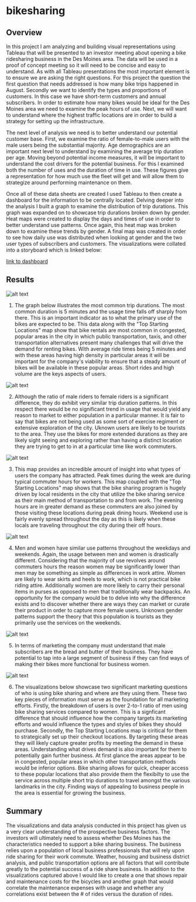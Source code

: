 # bikesharing

## Overview

In this project I am analyzing and building visual representations using Tableau that will be presented to an investor meeting about opening a bike ridesharing business in the Des Moines area. The data will be used in a proof of concept meeting so it will need to be concise and easy to understand. As with all Tableau presentations the most important element is to ensure we are asking the right questions. For this project the question the first question that needs addressed is how many bike trips happened in August. Secondly we want to identify the types and proportions of customers. In this case we have short-term customers and annual subscribers. In order to estimate how many bikes would be ideal for the Des Moines area we need to examine the peak hours of use. Next, we will want to understand where the highest traffic locations are in order to build a strategy for setting up the infrastructure. 

The next level of analysis we need is to better understand our potential customer base. First, we examine the ratio of female-to-male users with the male users being the substantial majority. Age demographics are an important next level to understand by examining the average trip duration per age. Moving beyond potential income measures, it will be important to understand the cost drivers for the potential business. For this I examined both the number of uses and the duration of time in use. These figures give a representation for how much use the fleet will get and will allow them to strategize around performing maintenance on them. 

Once all of these data sheets are created I used Tableau to then create a dashboard for the information to be centrally located. Delving deeper into the analysis I built a graph to examine the distribution of trip durations. This graph was expanded on to showcase trip durations broken down by gender. Heat maps were created to display the days and times of use in order to better understand use patterns. Once again, this heat map was broken down to examine these trends by gender. A final map was created in order to see how daily use was distributed when looking at gender and the two user types of subscribers and customers. The visualizations were collated into a storyboard which is linked below:

[link to dashboard](https://public.tableau.com/app/profile/bryan.wenger5821/viz/ridesharing_16485866976710/Module_14_Challenge_Story)

## Results

![alt text](https://github.com/bwengerDU/bikesharing/blob/main/Images/Viz1.png)

1) The graph below illustrates the most common trip durations. The most common duration is 5 minutes and the usage time falls off sharply from there. This is an important indicator as to what the primary use of the bikes are expected to be. This data along with the "Top Starting Locations" map show that bike rentals are most common in congested, popular areas in the city in which public transportation, taxis, and other transportation alternatives present many challenges that will drive the demand for renting bikes. With average ride times being 5 minutes and with these areas having high density in particular areas it will be important for the company's viability to ensure that a steady amount of bikes will be available in these popular areas. Short rides and high volume are the keys aspects of users. 

![alt text](https://github.com/bwengerDU/bikesharing/blob/main/Images/Viz2.png)

2) Although the ratio of male riders to female riders is a significant difference, they do exhibit very similar trip duration patterns. In this respect there would be no significant trend in usage that would yield any reason to market to either population in a particular manner. It is fair to say that bikes are not being used as some sort of exercise regiment or extensive exploration of the city. Uknown users are likely to be tourists to the area. They use the bikes for more extended durations as they are likely sight seeing and exploring rather than having a distinct location they are trying to get to in at a particular time like work commuters. 

![alt text](https://github.com/bwengerDU/bikesharing/blob/main/Images/Viz3.png)

3) This map provides an incredible amount of insight into what types of users the company has attracted. Peak times during the week are during typical commuter hours for workers. This map coupled with the "Top Starting Locations" map shows that the bike sharing program is hugely driven by local residents in the city that utilize the bike sharing service as their main method of transportation to and from work. The evening hours are in greater demand as these commuters are also joined by those visiting these locations during peak dining hours. Weekend use is fairly evenly spread throughout the day as this is likely when these locals are traveling throughout the city during their off hours.   

![alt text](https://github.com/bwengerDU/bikesharing/blob/main/Images/Viz4.png)

4) Men and women have similar use patterns throughout the weekdays and weekends. Again, the usage between men and women is drastically different. Considering that the majority of use revolves around commuters hours the reason women may be significantly lower than men may be something as simple as differences in work attire. Women are likely to wear skirts and heels to work, which is not practical bike riding attire. Additionally women are more likely to carry their personal items in purses as opposed to men that traditionally wear backpacks. An opportunity for the company would be to delve into why the difference exists and to discover whether there are ways they can market or curate their product in order to capture more female users. Unknown gender patterns support the theory that this population is tourists as they primarily use the services on the weekends.  

![alt text](https://github.com/bwengerDU/bikesharing/blob/main/Images/Viz5.png)

5) In terms of marketing the company must understand that male subscribers are the bread and butter of their business. They have potential to tap into a large segment of business if they can find ways of making their bikes more functional for business women. 

![alt text](https://github.com/bwengerDU/bikesharing/blob/main/Images/Viz6.png)

6) The visualizations below showcase two significant marketing questions of who is using bike sharing and where are they using them. These two key pieces of information must serve as the foundation for all marketing efforts. Firstly, the breakdown of users is over 2-to-1 ratio of men using bike sharing services compared to women. This is a signficant difference that should influence how the company targets its marketing efforts and would influence the types and styles of bikes they should purchase. Secondly, the Top Starting Locations map is ciritical for them to strategically set up their checkout locations. By targeting these areas they will likely capture greater profits by meeting the demand in these areas. Understanding what drives demand is also important for them to potentially gain further business. At first glance the areas appear to be in congested, popular areas in which other transportation methods would be inferior options. Bike sharing allows for quick, cheaper access to these popular locations that also provide them the flexibilty to use the service across multiple short trip durations to travel amongst the various landmarks in the city. Finding ways of appealing to business people in the area is essential for growing the business. 

## Summary

The visualizations and data analysis conducted in this project has given us a very clear understanding of the prospective business factors. The investors will ultimately need to assess whether Des Moines has the characteristics needed to support a bike sharing business. The business relies upon a population of local business professionals that will rely upon ride sharing for their work commute. Weather, housing and business district analysis, and public transportation options are all factors that will contribute greatly to the potential success of a ride share business. In addition to the visualizations captured above I would like to create a one that shows repair and maintenance costs for the bicycles and another graph that would correlate the maintenance expenses with usage and whether any correlations exist between the # of rides versus the duration of rides. 
